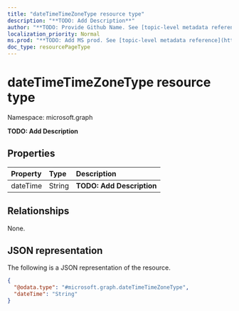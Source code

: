 ```yaml
---
title: "dateTimeTimeZoneType resource type"
description: "**TODO: Add Description**"
author: "**TODO: Provide Github Name. See [topic-level metadata reference](https://msgo.azurewebsites.net/add/document/guidelines/metadata.html#topic-level-metadata)**"
localization_priority: Normal
ms.prod: "**TODO: Add MS prod. See [topic-level metadata reference](https://msgo.azurewebsites.net/add/document/guidelines/metadata.html#topic-level-metadata)**"
doc_type: resourcePageType
---
```


# dateTimeTimeZoneType resource type

Namespace: microsoft.graph



**TODO: Add Description**

## Properties
|Property|Type|Description|
|:---|:---|:---|
|dateTime|String|**TODO: Add Description**|

## Relationships
None.

## JSON representation
The following is a JSON representation of the resource.
<!-- {
  "blockType": "resource",
  "@odata.type": "microsoft.graph.dateTimeTimeZoneType"
}
-->
``` json
{
  "@odata.type": "#microsoft.graph.dateTimeTimeZoneType",
  "dateTime": "String"
}
```

